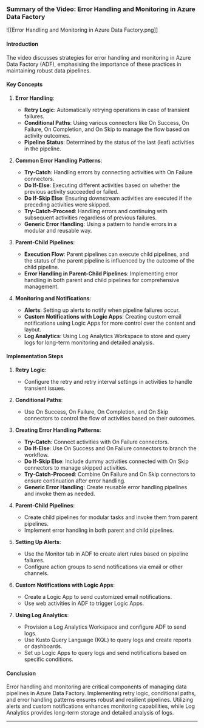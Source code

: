 ### Summary of the Video: Error Handling and Monitoring in Azure Data Factory

![[Error Handling and Monitoring in Azure Data Factory.png]]

#### Introduction
The video discusses strategies for error handling and monitoring in Azure Data Factory (ADF), emphasising the importance of these practices in maintaining robust data pipelines.

#### Key Concepts
1. **Error Handling**:
   - **Retry Logic**: Automatically retrying operations in case of transient failures.
   - **Conditional Paths**: Using various connectors like On Success, On Failure, On Completion, and On Skip to manage the flow based on activity outcomes.
   - **Pipeline Status**: Determined by the status of the last (leaf) activities in the pipeline.

2. **Common Error Handling Patterns**:
   - **Try-Catch**: Handling errors by connecting activities with On Failure connectors.
   - **Do If-Else**: Executing different activities based on whether the previous activity succeeded or failed.
   - **Do If-Skip Else**: Ensuring downstream activities are executed if the preceding activities were skipped.
   - **Try-Catch-Proceed**: Handling errors and continuing with subsequent activities regardless of previous failures.
   - **Generic Error Handling**: Using a pattern to handle errors in a modular and reusable way.

3. **Parent-Child Pipelines**:
   - **Execution Flow**: Parent pipelines can execute child pipelines, and the status of the parent pipeline is influenced by the outcome of the child pipeline.
   - **Error Handling in Parent-Child Pipelines**: Implementing error handling in both parent and child pipelines for comprehensive management.

4. **Monitoring and Notifications**:
   - **Alerts**: Setting up alerts to notify when pipeline failures occur.
   - **Custom Notifications with Logic Apps**: Creating custom email notifications using Logic Apps for more control over the content and layout.
   - **Log Analytics**: Using Log Analytics Workspace to store and query logs for long-term monitoring and detailed analysis.

#### Implementation Steps
1. **Retry Logic**:
   - Configure the retry and retry interval settings in activities to handle transient issues.

2. **Conditional Paths**:
   - Use On Success, On Failure, On Completion, and On Skip connectors to control the flow of activities based on their outcomes.

3. **Creating Error Handling Patterns**:
   - **Try-Catch**: Connect activities with On Failure connectors.
   - **Do If-Else**: Use On Success and On Failure connectors to branch the workflow.
   - **Do If-Skip Else**: Include dummy activities connected with On Skip connectors to manage skipped activities.
   - **Try-Catch-Proceed**: Combine On Failure and On Skip connectors to ensure continuation after error handling.
   - **Generic Error Handling**: Create reusable error handling pipelines and invoke them as needed.

4. **Parent-Child Pipelines**:
   - Create child pipelines for modular tasks and invoke them from parent pipelines.
   - Implement error handling in both parent and child pipelines.

5. **Setting Up Alerts**:
   - Use the Monitor tab in ADF to create alert rules based on pipeline failures.
   - Configure action groups to send notifications via email or other channels.

6. **Custom Notifications with Logic Apps**:
   - Create a Logic App to send customized email notifications.
   - Use web activities in ADF to trigger Logic Apps.

7. **Using Log Analytics**:
   - Provision a Log Analytics Workspace and configure ADF to send logs.
   - Use Kusto Query Language (KQL) to query logs and create reports or dashboards.
   - Set up Logic Apps to query logs and send notifications based on specific conditions.

#### Conclusion
Error handling and monitoring are critical components of managing data pipelines in Azure Data Factory. Implementing retry logic, conditional paths, and error handling patterns ensures robust and resilient pipelines. Utilizing alerts and custom notifications enhances monitoring capabilities, while Log Analytics provides long-term storage and detailed analysis of logs.

---
